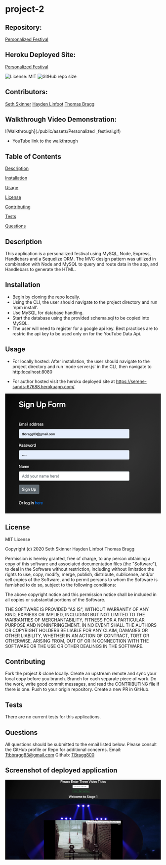 # project-2

##  Repository: 
[Personalized Festival](https://github.com/SethSkinner/personalized-festival/tree/master)

##  Heroku Deployed Site:
[Personalized Festival](https://serene-sands-67688.herokuapp.com/)

![License: MIT](https://img.shields.io/badge/License-MIT-brightgreen.svg)
![GitHub repo size](https://img.shields.io/github/repo-size/SethSkinner/personalized-festival)

##  Contributors:
[Seth Skinner](https://github.com/SethSkinner)
[Hayden Linfoot](https://github.com/Hlinfoot)
[Thomas Bragg](http://github.com/TBragg800)

## Walkthrough Video Demonstration: 
![Walkthrough](./public/assets/Personalized _festival.gif)
* YouTube link to the 
[walkthrough](https://youtu.be/q2QQPKHtT20)

## Table of Contents
  [Description](#Description)

  [Installation](#Installation)

  [Usage](#Usage)

  [License](#License)

  [Contributing](#Contributing)

  [Tests](#Tests)

  [Questions](#Questions)
  
## Description
   This application is a personalized festival using MySQL, Node, Express, Handlebars and a Sequelize ORM. The MVC design pattern was utilized in combination with Node and MySQL to query and route data in the app, and Handlebars to generate the HTML.

## Installation
* Begin by cloning the repo locally.
* Using the CLI, the user should navigate to the project directory and run 'npm install'.
* Use MySQL for database handling.
* Start the database using the provided schema.sql to be copied into MySQL.
* The user will need to register for a google api key. Best practices are to restric the api key to be used only on for the YouTube Data Api.

## Usage
* For locally hosted: 
  After installation, the user should navigate to the project directory and run 'node server.js' in the CLI, then navigate to http:localhost:8080 
  
* For author hosted
  visit the heroku deployed site at https://serene-sands-67688.herokuapp.com/.

![](./public/assets/personalized_festival1.png)

## License
  MIT License

Copyright (c) 2020 Seth Skinner Hayden Linfoot Thomas Bragg

Permission is hereby granted, free of charge, to any person obtaining a copy
of this software and associated documentation files (the "Software"), to deal
in the Software without restriction, including without limitation the rights
to use, copy, modify, merge, publish, distribute, sublicense, and/or sell
copies of the Software, and to permit persons to whom the Software is
furnished to do so, subject to the following conditions:

The above copyright notice and this permission notice shall be included in all
copies or substantial portions of the Software.

THE SOFTWARE IS PROVIDED "AS IS", WITHOUT WARRANTY OF ANY KIND, EXPRESS OR
IMPLIED, INCLUDING BUT NOT LIMITED TO THE WARRANTIES OF MERCHANTABILITY,
FITNESS FOR A PARTICULAR PURPOSE AND NONINFRINGEMENT. IN NO EVENT SHALL THE
AUTHORS OR COPYRIGHT HOLDERS BE LIABLE FOR ANY CLAIM, DAMAGES OR OTHER
LIABILITY, WHETHER IN AN ACTION OF CONTRACT, TORT OR OTHERWISE, ARISING FROM,
OUT OF OR IN CONNECTION WITH THE SOFTWARE OR THE USE OR OTHER DEALINGS IN THE
SOFTWARE.

## Contributing
  Fork the project & clone locally. Create an upstream remote and sync your local copy before you branch. Branch for each separate piece of work. Do the work, write good commit messages, and read the CONTRIBUTING file if there is one. Push to your origin repository. Create a new PR in GitHub.

## Tests
  There are no current tests for this applications.

## Questions
  All questions should be submitted to the email listed below. Please consult the GitHub profile or Repo for additional concerns. 
  Email: Ttbbragg83@gmail.com
  Github: [TBragg800](http://github.com/TBragg800)

## Screenshot of deployed application
![](./public/assets/personalized_festival2.png)